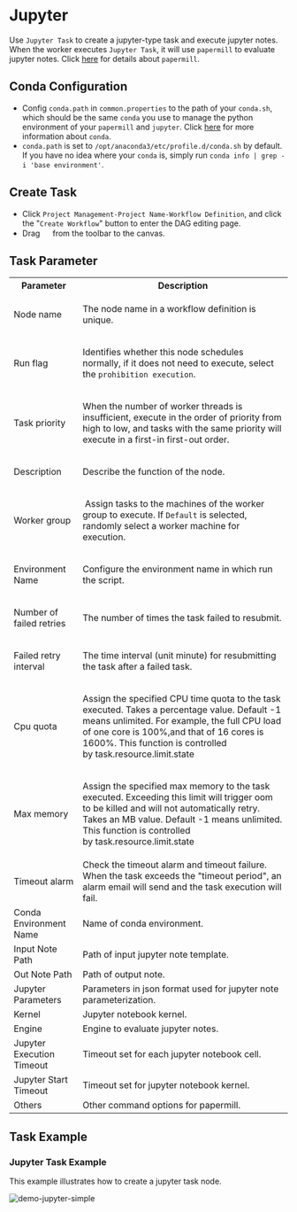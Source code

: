 # Jupyter

Use `Jupyter Task` to create a jupyter-type task and execute jupyter notes. When the worker executes `Jupyter Task`, it will use `papermill` to evaluate jupyter notes. Click [here](https://papermill.readthedocs.io/en/latest/) for details about `papermill`.

Conda Configuration
-------------------

*   Config `conda.path` in `common.properties` to the path of your `conda.sh`, which should be the same `conda` you use to manage the python environment of your `papermill` and `jupyter`. Click [here](https://docs.conda.io/en/latest/) for more information about `conda`.
*   `conda.path` is set to `/opt/anaconda3/etc/profile.d/conda.sh` by default. If you have no idea where your `conda` is, simply run `conda info | grep -i 'base environment'`.

Create Task
-----------

*   Click `Project Management-Project Name-Workflow Definition`, and click the "`Create Workflow`" button to enter the DAG editing page.
*   Drag <img src="/img/tasks/icons/jupyter.png" width="15"/> from the toolbar to the canvas.

Task Parameter
--------------

<table class="wrapped confluenceTable"><colgroup><col><col></colgroup><tbody><tr><th class="confluenceTh">Parameter</th><th class="confluenceTh">Description</th></tr><tr><td class="confluenceTd">Node name</td><td class="confluenceTd"><p>The node name in a workflow definition is unique.</p></td></tr><tr><td class="confluenceTd">Run flag</td><td class="confluenceTd"><p>Identifies whether this node schedules normally, if it does not need to execute, select the&nbsp;<code>prohibition execution</code>.</p></td></tr><tr><td class="confluenceTd">Task priority</td><td class="confluenceTd"><p>When the number of worker threads is insufficient, execute in the order of priority from high to low, and tasks with the same priority will execute in a first-in first-out order.</p></td></tr><tr><td colspan="1" class="confluenceTd">Description</td><td colspan="1" class="confluenceTd"><p>Describe the function of the node.</p></td></tr><tr><td colspan="1" class="confluenceTd">Worker group</td><td colspan="1" class="confluenceTd"><p>&nbsp;Assign tasks to the machines of the worker group to execute. If&nbsp;<code>Default</code>&nbsp;is selected, randomly select a worker machine for execution.</p></td></tr><tr><td colspan="1" class="confluenceTd">Environment Name</td><td colspan="1" class="confluenceTd"><p>Configure the environment name in which run the script.</p></td></tr><tr><td colspan="1" class="confluenceTd"><p>Number of failed retries</p></td><td colspan="1" class="confluenceTd"><p>The number of times the task failed to resubmit.</p></td></tr><tr><td colspan="1" class="confluenceTd">Failed retry interval</td><td colspan="1" class="confluenceTd"><p>The time interval (unit minute) for resubmitting the task after a failed task.</p></td></tr><tr><td colspan="1" class="confluenceTd">Cpu quota</td><td colspan="1" class="confluenceTd"><p>Assign the specified CPU time quota to the task executed. Takes a percentage value. Default -1 means unlimited. For example, the full CPU load of one core is 100%,and that of 16 cores is 1600%. This function is controlled by<span>&nbsp;</span><a style="text-decoration: none;" href="https://dolphinscheduler.apache.org/en-us/docs/dev/user_doc/architecture/configuration.html" class="external-link" rel="nofollow">task.resource.limit.state</a></p></td></tr><tr><td colspan="1" class="confluenceTd">Max memory</td><td colspan="1" class="confluenceTd"><p>Assign the specified max memory to the task executed. Exceeding this limit will trigger oom to be killed and will not automatically retry. Takes an MB value. Default -1 means unlimited. This function is controlled by<span>&nbsp;</span><a href="https://dolphinscheduler.apache.org/en-us/docs/dev/user_doc/architecture/configuration.html" style="text-decoration: none;" class="external-link" rel="nofollow">task.resource.limit.state</a></p></td></tr><tr><td colspan="1" class="confluenceTd">Timeout alarm</td><td colspan="1" class="confluenceTd">Check the timeout alarm and timeout failure. When the task exceeds the "timeout period", an alarm email will send and the task execution will fail.</td></tr><tr><td colspan="1" class="confluenceTd">Conda Environment&nbsp; Name</td><td colspan="1" class="confluenceTd">Name of conda environment.</td></tr><tr><td colspan="1" class="confluenceTd">Input Note Path</td><td colspan="1" class="confluenceTd">Path of input jupyter note template.</td></tr><tr><td colspan="1" class="confluenceTd">Out Note Path</td><td colspan="1" class="confluenceTd">Path of output note.</td></tr><tr><td colspan="1" class="confluenceTd">Jupyter Parameters</td><td colspan="1" class="confluenceTd">Parameters in json format used for jupyter note parameterization.</td></tr><tr><td colspan="1" class="confluenceTd">Kernel</td><td colspan="1" class="confluenceTd">Jupyter notebook kernel.</td></tr><tr><td colspan="1" class="confluenceTd">Engine</td><td colspan="1" class="confluenceTd">Engine to evaluate jupyter notes.</td></tr><tr><td colspan="1" class="confluenceTd">Jupyter Execution Timeout</td><td colspan="1" class="confluenceTd">Timeout set for each jupyter notebook cell.</td></tr><tr><td colspan="1" class="confluenceTd">Jupyter Start Timeout</td><td colspan="1" class="confluenceTd">Timeout set for jupyter notebook kernel.</td></tr><tr><td colspan="1" class="confluenceTd">Others</td><td colspan="1" class="confluenceTd">Other command options for papermill.</td></tr></tbody></table>

  

Task Example
------------

### Jupyter Task Example

This example illustrates how to create a jupyter task node.

![demo-jupyter-simple](/img/tasks/demo/jupyter.png)